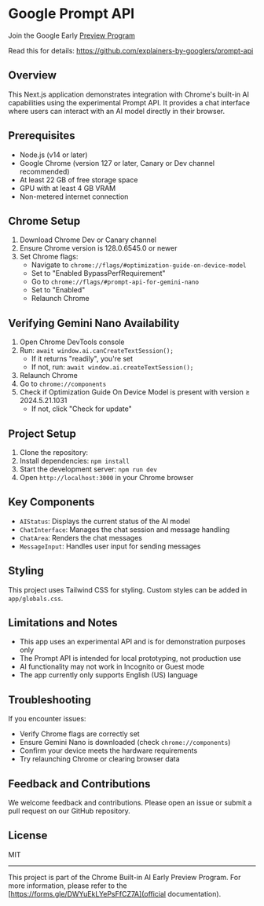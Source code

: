 # Google Prompt API

Join the Google Early [Preview Program](https://forms.gle/DWYuEkLYePsFfCZ7A)

Read this for details: https://github.com/explainers-by-googlers/prompt-api

## Overview

This Next.js application demonstrates integration with Chrome's built-in AI capabilities using the experimental Prompt API. It provides a chat interface where users can interact with an AI model directly in their browser.

## Prerequisites

- Node.js (v14 or later)
- Google Chrome (version 127 or later, Canary or Dev channel recommended)
- At least 22 GB of free storage space
- GPU with at least 4 GB VRAM
- Non-metered internet connection

## Chrome Setup

1. Download Chrome Dev or Canary channel
2. Ensure Chrome version is 128.0.6545.0 or newer
3. Set Chrome flags:
   - Navigate to `chrome://flags/#optimization-guide-on-device-model`
   - Set to "Enabled BypassPerfRequirement"
   - Go to `chrome://flags/#prompt-api-for-gemini-nano`
   - Set to "Enabled"
   - Relaunch Chrome

## Verifying Gemini Nano Availability

1. Open Chrome DevTools console
2. Run: `await window.ai.canCreateTextSession();`
   - If it returns "readily", you're set
   - If not, run: `await window.ai.createTextSession();`
3. Relaunch Chrome
4. Go to `chrome://components`
5. Check if Optimization Guide On Device Model is present with version ≥ 2024.5.21.1031
   - If not, click "Check for update"

## Project Setup

1. Clone the repository:
2. Install dependencies: `npm install`
3. Start the development server: `npm run dev`
4. Open `http://localhost:3000` in your Chrome browser

## Key Components

- `AIStatus`: Displays the current status of the AI model
- `ChatInterface`: Manages the chat session and message handling
- `ChatArea`: Renders the chat messages
- `MessageInput`: Handles user input for sending messages

## Styling

This project uses Tailwind CSS for styling. Custom styles can be added in `app/globals.css`.

## Limitations and Notes

- This app uses an experimental API and is for demonstration purposes only
- The Prompt API is intended for local prototyping, not production use
- AI functionality may not work in Incognito or Guest mode
- The app currently only supports English (US) language

## Troubleshooting

If you encounter issues:

- Verify Chrome flags are correctly set
- Ensure Gemini Nano is downloaded (check `chrome://components`)
- Confirm your device meets the hardware requirements
- Try relaunching Chrome or clearing browser data

## Feedback and Contributions

We welcome feedback and contributions. Please open an issue or submit a pull request on our GitHub repository.

## License

MIT

---

This project is part of the Chrome Built-in AI Early Preview Program. For more information, please refer to the [https://forms.gle/DWYuEkLYePsFfCZ7A](official documentation).
